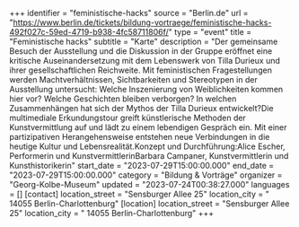 +++
identifier = "feministische-hacks"
source = "Berlin.de"
url = "https://www.berlin.de/tickets/bildung-vortraege/feministische-hacks-492f027c-59ed-4719-b938-4fc58711806f/"
type = "event"
title = "Feministische hacks"
subtitle = "Karte"
description = "Der gemeinsame Besuch der Ausstellung und die Diskussion in der Gruppe eröffnet eine kritische Auseinandersetzung mit dem Lebenswerk von Tilla Durieux und ihrer gesellschaftlichen Reichweite. Mit feministischen Fragestellungen werden Machtverhältnissen, Sichtbarkeiten und Stereotypen in der Ausstellung untersucht: Welche Inszenierung von Weiblichkeiten kommen hier vor? Welche Geschichten bleiben verborgen? In welchen Zusammenhängen hat sich der Mythos der Tilla Durieux entwickelt?Die multimediale Erkundungstour greift künstlerische Methoden der Kunstvermittlung auf und lädt zu einem lebendigen Gespräch ein. Mit einer partizipativen Herangehensweise entstehen neue Verbindungen in die heutige Kultur und Lebensrealität.Konzept und Durchführung:Alice Escher, Performerin und KunstvermittlerinBarbara Campaner, Kunstvermittlerin und Kunsthistorikerin"
start_date = "2023-07-29T15:00:00.000"
end_date = "2023-07-29T15:00:00.000"
category = "Bildung & Vorträge"
organizer = "Georg-Kolbe-Museum"
updated = "2023-07-24T00:38:27.000"
languages = []
[contact]
location_street = "Sensburger Allee 25"
location_city = " 14055 Berlin-Charlottenburg"
[location]
location_street = "Sensburger Allee 25"
location_city = " 14055 Berlin-Charlottenburg"
+++